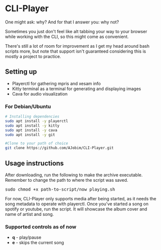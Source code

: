 # CLI-Player
One might ask: why? And for that I answer you: why not?

Sometimes you just don't feel like alt tabbing your way to your browser while working with the CLI, so this might come as convenient.

There's still a lot of room for improvement as I get my head around bash scripts more, but note that support isn't guaranteed considering this is mostly a project to practice.

## Setting up

+ Playerctl for gathering mpris and xesam info
+ Kitty terminal as a terminal for generating and displaying images
+ Cava for audio visualization

### For Debian/Ubuntu
```bash
# Installing dependencies
sudo apt install -y playerctl
sudo apt install -y kitty
sudo apt install -y cava
sudo apt install -y git

#Clone to your path of choice
git clone https://github.com/AJobim/CLI-Player.git
```

## Usage instructions

After downloading, run the following to make the archive executable. Remember to change the path to where the script was saved.
<pre>sudo chmod +x path-to-script/now_playing.sh</pre>

For now, CLI-Player only supports media after being started, as it needs the song metadata to operate with playerctl.
Once you've started a song on spotify or youtube, run the script. It will showcase the album cover and name of artist and song.

### Supported controls as of now
+ **q** - play/pause
+ **e** - skips the current song
